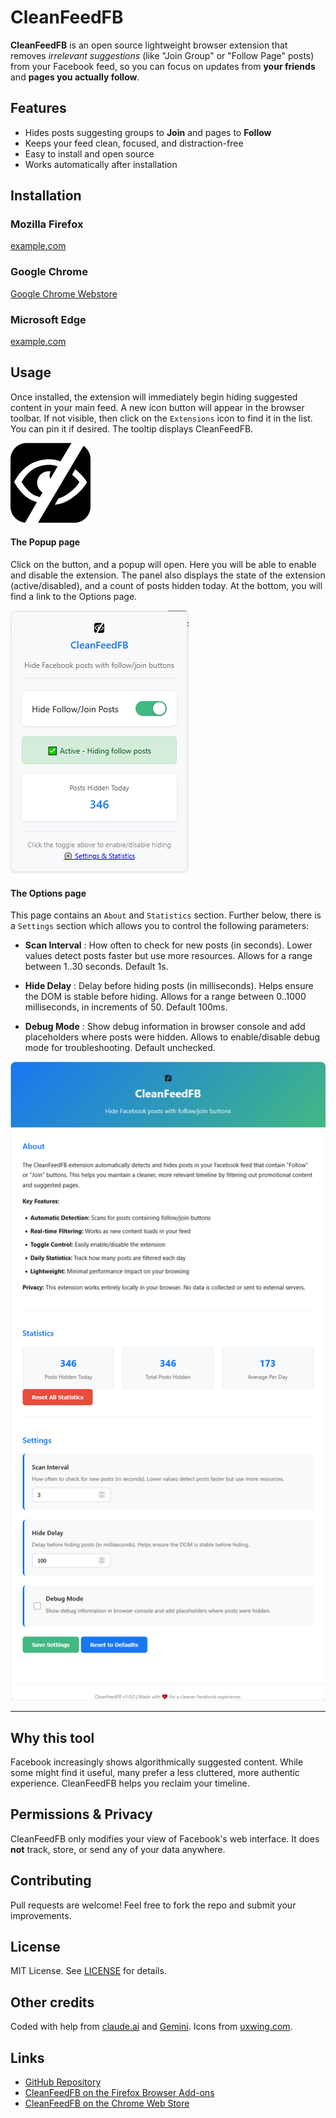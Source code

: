 # CleanFeedFB

**CleanFeedFB** is an open source lightweight browser extension that removes *irrelevant suggestions* (like "Join Group" or "Follow Page" posts) from your Facebook feed, so you can focus on updates from **your friends** and **pages you actually follow**.


## Features
- Hides posts suggesting groups to **Join** and pages to **Follow**
- Keeps your feed clean, focused, and distraction-free
- Easy to install and open source
- Works automatically after installation


## Installation

### Mozilla Firefox
[example.com](example.com)

### Google Chrome
[Google Chrome Webstore](https://chromewebstore.google.com/detail/cleanfeedfb/eannhnggjphooldllonhjkacflpfplol)

### Microsoft Edge
[example.com](example.com)


## Usage
Once installed, the extension will immediately begin hiding suggested content in your main feed.
A new icon button will appear in the browser toolbar. If not visible, then click on the `Extensions` icon to find it in the list. You can pin it if desired. The tooltip displays CleanFeedFB. 

![Screenshot](hiding-apps-icon-128.png)


#### The Popup page
Click on the button, and a popup will open. Here you will be able to enable and disable the extension. The panel also displays the state of the extension (active/disabled), and a count of posts hidden today. At the bottom, you will find a link to the Options page.

![Popup page](cleanfeedfb_popup.png)

#### The Options page
This page contains an `About` and `Statistics` section. Further below, there is a `Settings` section which allows you to control the following parameters:
* **Scan Interval** : How often to check for new posts (in seconds). Lower values detect posts faster but use more resources. Allows for a range between 1..30 seconds. Default 1s.

* **Hide Delay** : Delay before hiding posts (in milliseconds). Helps ensure the DOM is stable before hiding. Allows for a range between 0..1000 milliseconds, in increments of 50. Default 100ms.

* **Debug Mode** : Show debug information in browser console and add placeholders where posts were hidden. Allows to enable/disable debug mode for troubleshooting. Default unchecked.


![Options page](cleanfeedfb_settings.png)

--- 

## Why this tool
Facebook increasingly shows algorithmically suggested content. 
While some might find it useful, many prefer a less cluttered, more authentic experience. 
CleanFeedFB helps you reclaim your timeline.


## Permissions & Privacy
CleanFeedFB only modifies your view of Facebook's web interface. 
It does **not** track, store, or send any of your data anywhere.


## Contributing
Pull requests are welcome! Feel free to fork the repo and submit your improvements.


## License
MIT License. See [LICENSE](http://www.opensource.org/licenses/MIT) for details.


## Other credits
Coded with help from [claude.ai](https://claude.ai/) and [Gemini](https://gemini.google.com/). Icons from [uxwing.com](https://uxwing.com/hiding-apps-icon/).


## Links
- [GitHub Repository](https://github.com/salvoventura/CleanFeedFB/)
- [CleanFeedFB on the Firefox Browser Add-ons ](#)
- [CleanFeedFB on the Chrome Web Store](#)

